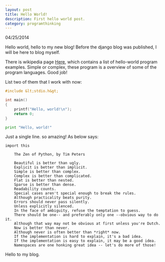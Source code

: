 ```yaml
---
layout: post
title: Hello World!
description: First hello world post.
category: programthinking
---
```


04/25/2014

Hello world, hello to my new blog! Before the django blog was published, I will be here to blog myself.

There is wikipedia page
[Here](href="http://en.wikipedia.org/wiki/List_of_Hello_world_program_examples), which contains a list of hello-world program examples. Simple or complex, these program is a overview of some of the program languages. Good job!

List two of them that I work with now:

```c
#include &lt;stdio.h&gt;

int main()
{
    printf("Hello, world!\n");
    return 0;
}
```

```python
print "Hello, world!"
```

Just a single line. so amazing! As below says:

```
import this

    The Zen of Python, by Tim Peters

    Beautiful is better than ugly.
    Explicit is better than implicit.
    Simple is better than complex.
    Complex is better than complicated.
    Flat is better than nested.
    Sparse is better than dense.
    Readability counts.
    Special cases aren't special enough to break the rules.
    Although practicality beats purity.
    Errors should never pass silently.
    Unless explicitly silenced.
    In the face of ambiguity, refuse the temptation to guess.
    There should be one-- and preferably only one --obvious way to do it.
    Although that way may not be obvious at first unless you're Dutch.
    Now is better than never.
    Although never is often better than *right* now.
    If the implementation is hard to explain, it's a bad idea.
    If the implementation is easy to explain, it may be a good idea.
    Namespaces are one honking great idea -- let's do more of those!
```

Hello to my blog.

